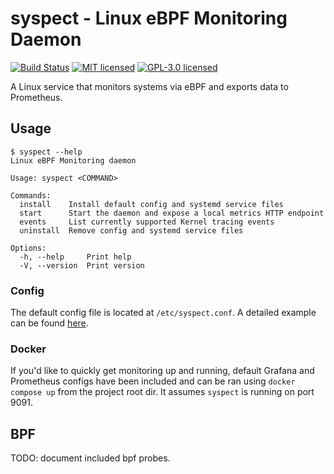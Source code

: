 # syspect - Linux eBPF Monitoring Daemon
[![Build Status](https://github.com/loshz/syspect/workflows/ci/badge.svg)](https://github.com/loshz/syspect/actions) [![MIT licensed](https://img.shields.io/badge/license-MIT-blue)](LICENSE) [![GPL-3.0 licensed](https://img.shields.io/badge/license-GPL--3.0-blue)](bpf/LICENSE)

A Linux service that monitors systems via eBPF and exports data to Prometheus.

## Usage
```
$ syspect --help
Linux eBPF Monitoring daemon

Usage: syspect <COMMAND>

Commands:
  install    Install default config and systemd service files
  start      Start the daemon and expose a local metrics HTTP endpoint
  events     List currently supported Kernel tracing events
  uninstall  Remove config and systemd service files

Options:
  -h, --help     Print help
  -V, --version  Print version
```

### Config
The default config file is located at `/etc/syspect.conf`. A detailed example can be found [here](./config/syspect.conf).

### Docker
If you'd like to quickly get monitoring up and running, default Grafana and Prometheus configs have been included and can be ran using `docker compose up` from the project root dir. It assumes `syspect` is running on port 9091.

## BPF
TODO: document included bpf probes.
